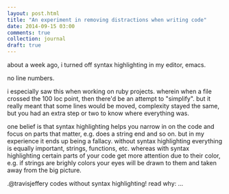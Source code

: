 ```yaml
---
layout: post.html
title: "An experiment in removing distractions when writing code"
date: 2014-09-15 03:00
comments: true
collection: journal
draft: true
---
```


about a week ago, i turned off syntax highlighting in my editor, emacs.

no line numbers.

i especially saw this when working on ruby projects. wherein when a file crossed the 100 loc point, then there'd be an attempt to "simplify". but it really meant that some lines would be moved, complexity stayed the same, but you had an extra step or two to know where everything was.

one belief is that syntax highlighting helps you narrow in on the code and focus on parts that matter, e.g. does a string end and so on. but in my experience it ends up being a fallacy. without syntax highlighting everything is equally important, strings, functions, etc. whereas with syntax highlighting certain parts of your code get more attention due to their color, e.g. if strings are brighly colors your eyes will be drawn to them and taken away from the big picture.

.@travisjeffery codes without syntax highlighting! read why: ...
